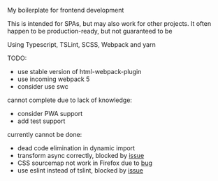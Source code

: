 My boilerplate for frontend development

This is intended for SPAs, but may also work for other projects. It often happen to be  production-ready, but not guaranteed to be

Using Typescript, TSLint, SCSS, Webpack and yarn

TODO:
- use stable version of html-webpack-plugin
- use incoming webpack 5
- consider use swc

cannot complete due to lack of knowledge:
- consider PWA support
- add test support

currently cannot be done:
- dead code elimination in dynamic import
- transform async correctly, blocked by [issue](https://github.com/babel/babel/pull/7076)
- CSS sourcemap not work in Firefox due to [bug](https://github.com/mozilla/source-map/issues/275)
- use eslint instead of tslint, blocked by [issue](https://github.com/Realytics/fork-ts-checker-webpack-plugin/issues/203)

